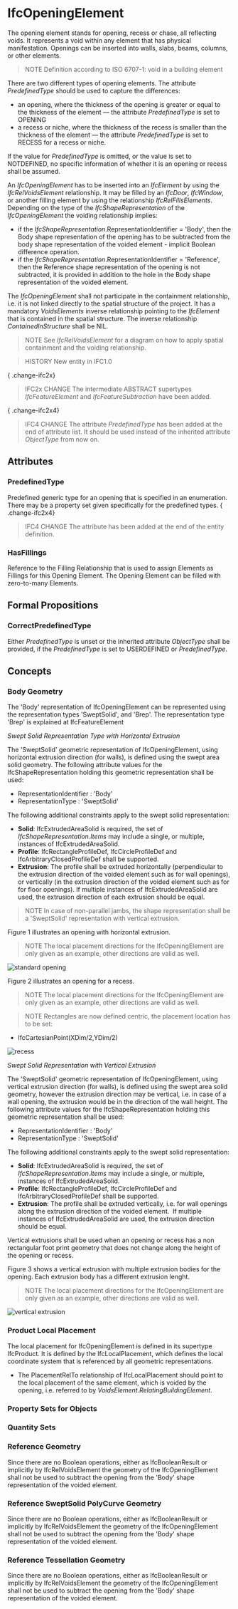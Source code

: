 # IfcOpeningElement

The opening element stands for opening, recess or chase, all reflecting voids. It represents a void within any element that has physical manifestation. Openings can be inserted into walls, slabs, beams, columns, or other elements.

> NOTE  Definition according to ISO 6707-1: void in a building element

There are two different types of opening elements. The attribute _PredefinedType_ should be used to capture the differences:

* an opening, where the thickness of the opening is greater or equal to the thickness of the element &mdash;
  the attribute _PredefinedType_ is set to OPENING
* a recess or niche, where the thickness of the recess is smaller than the thickness of the element  &mdash;
  the attribute  _PredefinedType_ is set to RECESS for a recess or niche.

If the value for _PredefinedType_ is omitted, or the value is set to NOTDEFINED, no specific information of whether it is an opening or recess shall be assumed.

An _IfcOpeningElement_ has to be inserted into an _IfcElement_ by using the _IfcRelVoidsElement_ relationship. It may be filled by an _IfcDoor_, _IfcWindow_, or another filling element by using the relationship _IfcRelFillsElements_. Depending on the type of the _IfcShapeRepresentation_ of the _IfcOpeningElement_ the voiding relationship implies:

*  if the _IfcShapeRepresentation_.RepresentationIdentifier = 'Body', then the Body shape representation of the opening has to be subtracted from the body shape representation of the voided element - implicit Boolean difference operation.
*  if the _IfcShapeRepresentation_.RepresentationIdentifier = 'Reference', then the Reference shape representation of the opening is not subtracted, it is provided in addition to the hole in the Body shape representation of the voided element.

The _IfcOpeningElement_ shall not participate in the containment relationship, i.e. it is not linked directly to the spatial structure of the project. It has a mandatory _VoidsElements_ inverse relationship pointing to the _IfcElement_ that is contained in the spatial structure. The inverse relationship _ContainedInStructure_ shall be NIL.

> NOTE  See _IfcRelVoidsElement_ for a diagram on how to apply spatial containment and the voiding relationship.

> HISTORY  New entity in IFC1.0

{ .change-ifc2x}
> IFC2x CHANGE  The intermediate ABSTRACT supertypes _IfcFeatureElement_ and _IfcFeatureSubtraction_ have been added.

{ .change-ifc2x4}
> IFC4 CHANGE  The attribute _PredefinedType_ has been added at the end of attribute list. It should be used instead of the inherited attribute _ObjectType_ from now on.

## Attributes

### PredefinedType
Predefined generic type for an opening that is specified in an enumeration. There may be a property set given specifically for the predefined types.
{ .change-ifc2x4}
> IFC4 CHANGE The attribute has been added at the end of the entity definition.

### HasFillings
Reference to the Filling Relationship that is used to assign Elements as Fillings for this Opening Element. The Opening Element can be filled with zero-to-many Elements.

## Formal Propositions

### CorrectPredefinedType
Either _PredefinedType_ is unset or the inherited attribute _ObjectType_ shall be provided, if the _PredefinedType_ is set to USERDEFINED or _PredefinedType_.

## Concepts

### Body Geometry

The 'Body' representation of IfcOpeningElement can be represented using the representation types 'SweptSolid', and 'Brep'. The representation type 'Brep' is explained at IfcFeatureElement

_Swept Solid Representation Type with Horizontal
Extrusion_

The 'SweptSolid' geometric representation of IfcOpeningElement, using horizontal extrusion direction (for walls), is defined using the swept area solid geometry. The following attribute values for the IfcShapeRepresentation holding this geometric representation shall be used:

* RepresentationIdentifier : 'Body'
* RepresentationType : 'SweptSolid'

The following additional constraints apply to the swept solid representation:

* **Solid**: IfcExtrudedAreaSolid is required, the set of _IfcShapeRepresentation.Items_ may include a single, or multiple, instances of IfcExtrudedAreaSolid.
* **Profile**: IfcRectangleProfileDef, IfcCircleProfileDef and IfcArbitraryClosedProfileDef shall be supported.
* **Extrusion**: The profile shall be extruded horizontally (perpendicular to the extrusion direction of the voided element such as for wall openings), or vertically (in the extrusion direction of the voided element such as for for floor openings). If multiple instances of IfcExtrudedAreaSolid are used, the extrusion direction of each extrusion should be equal.

> NOTE  In case of non-parallel jambs, the shape representation shall be a 'SweptSolid' representation with vertical extrusion.

Figure 1 illustrates an opening with horizontal extrusion.

> NOTE  The local placement directions for the IfcOpeningElement are only given as an example, other directions are valid as well.

![standard opening](../../../../figures/ifcopeningelement_horizontal-layout1.png "Figure 1 &mdash; Opening with full extrusion")

Figure 2 illustrates an opening for a recess.

> NOTE  The local placement directions for the IfcOpeningElement are only given as an example, other directions are valid as well.

> NOTE  Rectangles are now defined centric, the placement location has to be set:

* IfcCartesianPoint(XDim/2,YDim/2)

![recess](../../../../figures/ifcopeningelement_recess-layout1.png "Figure 2 &mdash; Opening with recess extrusion")

_Swept Solid Representation with Vertical Extrusion_

The 'SweptSolid' geometric representation of IfcOpeningElement, using vertical extrusion direction (for walls), is defined using the swept area solid geometry, however the extrusion direction may be vertical, i.e. in case of a wall opening, the extrusion would be in the direction of the wall height. The following attribute values for the IfcShapeRepresentation holding this geometric representation shall be used:

* RepresentationIdentifier : 'Body'
* RepresentationType : 'SweptSolid'

The following additional constraints apply to the swept solid representation:

* **Solid**: IfcExtrudedAreaSolid is required, the set of _IfcShapeRepresentation.Items_ may include a single, or multiple, instances of IfcExtrudedAreaSolid.
* **Profile**: IfcRectangleProfileDef, IfcCircleProfileDef and IfcArbitraryClosedProfileDef shall be supported.
* **Extrusion**: The profile shall be extruded vertically, i.e. for wall openings along the extrusion direction of the voided element.  If multiple instances of IfcExtrudedAreaSolid are used, the extrusion direction should be equal.

Vertical extrusions shall be used when an opening or recess has a non rectangular foot print geometry that does not change along the height of the opening or recess.

Figure 3 shows a vertical extrusion with multiple extrusion bodies for the opening. Each extrusion body has a different extrusion lenght.

> NOTE  The local placement directions for the IfcOpeningElement are only given as an example, other directions are valid as well.

![vertical extrusion](../../../../figures/ifcopeningelement_vertical-layout1.png "Figure 3 &mdash; Opening with multiple extrusions")

### Product Local Placement

The local placement for IfcOpeningElement is defined in its supertype IfcProduct. It is defined by the IfcLocalPlacement, which defines the local coordinate system that is referenced by all geometric representations.

* The PlacementRelTo relationship of IfcLocalPlacement should point to the local placement of the same element, which is voided by the opening, i.e. referred to by _VoidsElement.RelatingBuildingElement_.

### Property Sets for Objects



### Quantity Sets



### Reference Geometry

Since there are no Boolean operations, either as IfcBooleanResult or implicitly by IfcRelVoidsElement the geometry of the IfcOpeningElement shall not be used to subtract the opening from the 'Body' shape representation of the voided element.

### Reference SweptSolid PolyCurve Geometry

Since there are no Boolean operations, either as IfcBooleanResult or implicitly by IfcRelVoidsElement the geometry of the IfcOpeningElement shall not be used to subtract the opening from the 'Body' shape representation of the voided element.

### Reference Tessellation Geometry

Since there are no Boolean operations, either as IfcBooleanResult or implicitly by IfcRelVoidsElement the geometry of the IfcOpeningElement shall not be used to subtract the opening from the 'Body' shape representation of the voided element.

